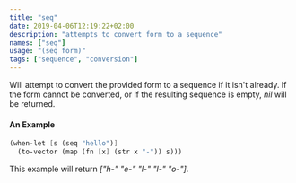 ```yaml
---
title: "seq"
date: 2019-04-06T12:19:22+02:00
description: "attempts to convert form to a sequence"
names: ["seq"]
usage: "(seq form)"
tags: ["sequence", "conversion"]
---
```

Will attempt to convert the provided form to a sequence if it isn't already. If the form cannot be converted, or if the resulting sequence is empty, _nil_ will be returned.

#### An Example

~~~scheme
(when-let [s (seq "hello")]
  (to-vector (map (fn [x] (str x "-")) s)))
~~~

This example will return _["h-" "e-" "l-" "l-" "o-"]_.
